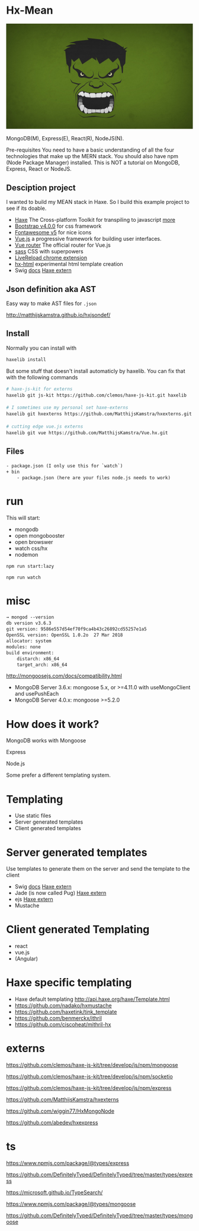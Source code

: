 # Hx-Mean

![](img/banner.png)

MongoDB(M), Express(E), React(R), NodeJS(N).


>
Pre-requisites
You need to have a basic understanding of all the four technologies that make up the MERN stack. You should also have npm (Node Package Manager) installed. This is NOT a tutorial on MongoDB, Express, React or NodeJS.



## Desciption project

I wanted to build my MEAN stack in Haxe. So I build this example project to see if its doable.


- [Haxe](http://www.haxe.org) The Cross-platform Toolkit for transpiling to javascript [more](READ_HAXE.MD)
- [Bootstrap v4.0.0](https://getbootstrap.com/) for css framework
- [Fontawesome v5](https://fontawesome.com) for nice icons
- [Vue.js](https://vuejs.org/) a progressive framework for building user interfaces.
- [Vue router](https://github.com/vuejs/vue-router) The official router for Vue.js
- [sass](http://sass-lang.com/) CSS with superpowers
- [LiveReload chrome extension](https://chrome.google.com/webstore/detail/livereload/jnihajbhpnppcggbcgedagnkighmdlei?hl=en)
- [hx-html](https://github.com/MatthijsKamstra/hx-html) experimental html template creation
- Swig [docs](http://node-swig.github.io/swig-templates/docs/) [Haxe extern](https://github.com/clemos/haxe-js-kit/blob/develop/js/npm/Swig.hx)




## Json definition aka AST

Easy way to make AST files for `.json`

<http://matthijskamstra.github.io/hxjsondef/>

## Install

Normally you can install with

```bash
haxelib install
```

But some stuff that doesn't install automaticly by haxelib.
You can fix that with the following commands

```bash
# haxe-js-kit for externs
haxelib git js-kit https://github.com/clemos/haxe-js-kit.git haxelib

# I sometimes use my personal set haxe-externs
haxelib git hxexterns https://github.com/MatthijsKamstra/hxexterns.git

# cutting edge vue.js externs
haxelib git vue https://github.com/MatthijsKamstra/Vue.hx.git
```




## Files

```
- package.json (I only use this for `watch`)
+ bin
	- package.json (here are your files node.js needs to work)
```


# run


This will start:

- mongodb
- open mongobooster
- open browswer
- watch css/hx
- nodemon

```
npm run start:lazy
```


```
npm run watch
```



# misc

```
→ mongod --version
db version v3.6.3
git version: 9586e557d54ef70f9ca4b43c26892cd55257e1a5
OpenSSL version: OpenSSL 1.0.2o  27 Mar 2018
allocator: system
modules: none
build environment:
    distarch: x86_64
    target_arch: x86_64
```

http://mongoosejs.com/docs/compatibility.html

-  MongoDB Server 3.6.x: mongoose 5.x, or >=4.11.0 with useMongoClient and usePushEach
- MongoDB Server 4.0.x: mongoose >=5.2.0


# How does it work?

MongoDB works with Mongoose

Express

Node.js

Some prefer a different templating system.


# Templating

- Use static files
- Server generated templates
- Client generated templates

# Server generated templates

Use templates to generate them on the server and send the template to the client

- Swig [docs](http://node-swig.github.io/swig-templates/docs/) [Haxe extern](https://github.com/clemos/haxe-js-kit/blob/develop/js/npm/Swig.hx)
- Jade (is now called Pug) [Haxe extern](https://github.com/clemos/haxe-js-kit/blob/develop/js/npm/Jade.hx)
- ejs [Haxe extern](https://github.com/clemos/haxe-js-kit/blob/develop/js/npm/Ejs.hx)
- Mustache

# Client generated Templating

- react
- vue.js
- (Angular)



# Haxe specific templating

- Haxe default templating <http://api.haxe.org/haxe/Template.html>
- https://github.com/nadako/hxmustache
- https://github.com/haxetink/tink_template
- https://github.com/benmerckx/ithril
- https://github.com/ciscoheat/mithril-hx






# externs

https://github.com/clemos/haxe-js-kit/tree/develop/js/npm/mongoose


https://github.com/clemos/haxe-js-kit/tree/develop/js/npm/socketio


https://github.com/clemos/haxe-js-kit/tree/develop/js/npm/express





https://github.com/MatthijsKamstra/hxexterns



https://github.com/wiggin77/HxMongoNode




https://github.com/abedev/hxexpress


# ts

https://www.npmjs.com/package/@types/express

https://github.com/DefinitelyTyped/DefinitelyTyped/tree/master/types/express




https://microsoft.github.io/TypeSearch/





https://www.npmjs.com/package/@types/mongoose


https://github.com/DefinitelyTyped/DefinitelyTyped/tree/master/types/mongoose





